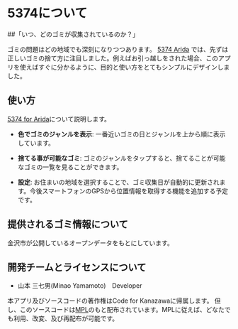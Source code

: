# 5374について

##「いつ、どのゴミが収集されているのか？」

ゴミの問題はどの地域でも深刻になりつつあります。
 [5374 Arida](https://www.city.arida.lg.jp/)
では、先ずは正しいゴミの捨て方に注目しました。例えばお引っ越しをされた場合、このアプリを使えばすぐに分かるように、目的と使い方をとてもシンプルにデザインしました。

## 使い方

[5374 for Arida](http://tarosay.github.io/5374/ )について説明します。

* **色でゴミのジャンルを表示**: 一番近いゴミの日とジャンルを上から順に表示しています。

* **捨てる事が可能なゴミ**: ゴミのジャンルをタップすると、捨てることが可能なゴミの一覧を見ることができます。

* **設定**: お住まいの地域を選択することで、ゴミ収集日が自動的に更新されます。今後スマートフォンのGPSから位置情報を取得する機能を追加する予定です。


## 提供されるゴミ情報について
金沢市が公開しているオープンデータをもとにしています。


## 開発チームとライセンスについて
- 山本 三七男(Minao Yamamoto)　Developer

本アプリ及びソースコードの著作権はCode for Kanazawaに帰属します。
但し、このソースコードは[MPL](http://www.mozilla.org/MPL/2.0/)のもと配布されています。MPLに従えば、どなたでも利用、改変、及び再配布が可能です。

